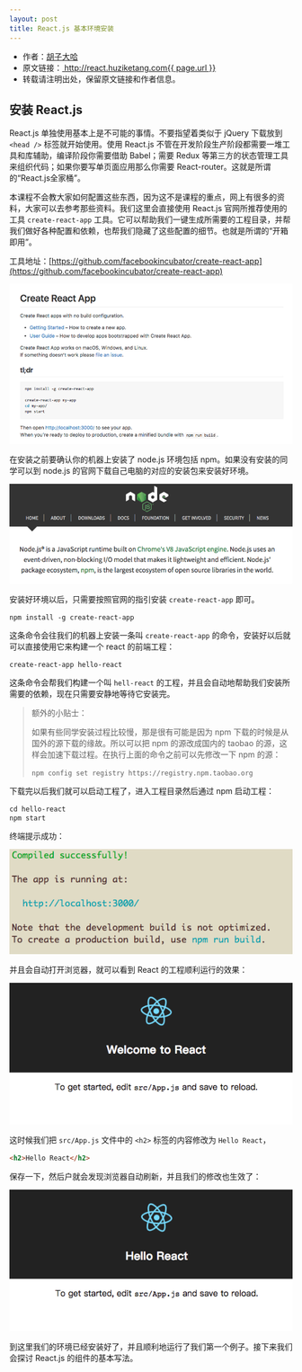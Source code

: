 ```yaml
---
layout: post
title: React.js 基本环境安装
---
```


<ul style='font-size: 14px;'>
  <li>
    作者：<a href="https://www.zhihu.com/people/hu-zi-da-ha" target="_blank">胡子大哈</a>
  </li>
  <li>
    原文链接：<a href="http://react.huziketang.com{{ page.url }}"> http://react.huziketang.com{{ page.url }} </a>
  </li>
  <li>转载请注明出处，保留原文链接和作者信息。</li>
</ul>

## 安装 React.js
React.js 单独使用基本上是不可能的事情。不要指望着类似于 jQuery 下载放到 `<head />` 标签就开始使用。使用 React.js 不管在开发阶段生产阶段都需要一堆工具和库辅助，编译阶段你需要借助 Babel；需要 Redux 等第三方的状态管理工具来组织代码；如果你要写单页面应用那么你需要 React-router。这就是所谓的“React.js全家桶”。

本课程不会教大家如何配置这些东西，因为这不是课程的重点，网上有很多的资料，大家可以去参考那些资料。我们这里会直接使用 React.js 官网所推荐使用的工具 `create-react-app` 工具。它可以帮助我们一键生成所需要的工程目录，并帮我们做好各种配置和依赖，也帮我们隐藏了这些配置的细节。也就是所谓的“开箱即用”。

工具地址：[https://github.com/facebookincubator/create-react-app](https://github.com/facebookincubator/create-react-app)

<a href="/assets/img/posts/C9754D1A-0989-49B2-AC9F-B8D9717198CB.png" target="_blank">![示例图片](/assets/img/posts/C9754D1A-0989-49B2-AC9F-B8D9717198CB.png)</a>

在安装之前要确认你的机器上安装了 node.js 环境包括 npm。如果没有安装的同学可以到 node.js 的官网下载自己电脑的对应的安装包来安装好环境。

<a href="/assets/img/posts/70B2D77C-1656-4D9E-B57E-671BE1D568AD.png" target="_blank">![示例图片](/assets/img/posts/70B2D77C-1656-4D9E-B57E-671BE1D568AD.png)</a>

安装好环境以后，只需要按照官网的指引安装 `create-react-app` 即可。

```
npm install -g create-react-app
```

这条命令会往我们的机器上安装一条叫 `create-react-app` 的命令，安装好以后就可以直接使用它来构建一个 react 的前端工程：

```
create-react-app hello-react
```

这条命令会帮我们构建一个叫 `hell-react` 的工程，并且会自动地帮助我们安装所需要的依赖，现在只需要安静地等待它安装完。

>  额外的小贴士：
> 
> 如果有些同学安装过程比较慢，那是很有可能是因为 npm 下载的时候是从国外的源下载的缘故。所以可以把 npm 的源改成国内的 taobao 的源，这样会加速下载过程。在执行上面的命令之前可以先修改一下 npm 的源：
> 
> `npm config set registry https://registry.npm.taobao.org`

下载完以后我们就可以启动工程了，进入工程目录然后通过 npm 启动工程：

```
cd hello-react
npm start
```

终端提示成功：

<a href="/assets/img/posts/A25CB842-11DE-4DC7-A805-85AEF2A64163.png" target="_blank">![示例图片](/assets/img/posts/A25CB842-11DE-4DC7-A805-85AEF2A64163.png)</a>

并且会自动打开浏览器，就可以看到 React 的工程顺利运行的效果：

<a href="/assets/img/posts/React_App.png" target="_blank">![示例图片](/assets/img/posts/React_App.png)</a>

这时候我们把 `src/App.js` 文件中的 `<h2>` 标签的内容修改为 `Hello React`，

```html
<h2>Hello React</h2>
```

保存一下，然后户就会发现浏览器自动刷新，并且我们的修改也生效了：

<a href="/assets/img/posts/3FDC1B75-AACD-40A4-9101-1AF8C57EFBF4.png" target="_blank">![示例图片](/assets/img/posts/3FDC1B75-AACD-40A4-9101-1AF8C57EFBF4.png)</a>

到这里我们的环境已经安装好了，并且顺利地运行了我们第一个例子。接下来我们会探讨 React.js 的组件的基本写法。